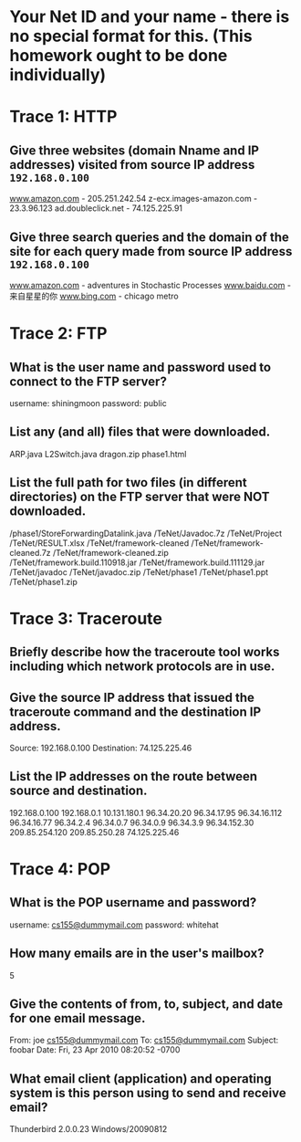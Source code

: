 # Your Net ID and your name - there is no special format for this. (This homework ought to be done individually)


# Trace 1: HTTP
## Give three websites (domain Nname and IP addresses) visited from source IP address `192.168.0.100`

www.amazon.com - 205.251.242.54
z-ecx.images-amazon.com - 23.3.96.123
ad.doubleclick.net - 74.125.225.91

## Give three search queries and the domain of the site for each query made from source IP address `192.168.0.100`

www.amazon.com - adventures in Stochastic Processes
www.baidu.com - 来自星星的你
www.bing.com - chicago metro


# Trace 2: FTP
## What is the user name and password used to connect to the FTP server?

username: shiningmoon
password: public

## List any (and all) files that were downloaded.

ARP.java
L2Switch.java
dragon.zip
phase1.html


## List the full path for two files (in different directories) on the FTP server that were NOT downloaded.
/phase1/StoreForwardingDatalink.java
/TeNet/Javadoc.7z
/TeNet/Project
/TeNet/RESULT.xlsx
/TeNet/framework-cleaned
/TeNet/framework-cleaned.7z
/TeNet/framework-cleaned.zip
/TeNet/framework.build.110918.jar
/TeNet/framework.build.111129.jar
/TeNet/javadoc
/TeNet/javadoc.zip
/TeNet/phase1
/TeNet/phase1.ppt
/TeNet/phase1.zip


# Trace 3: Traceroute
## Briefly describe how the traceroute tool works including which network protocols are in use.

## Give the source IP address that issued the traceroute command and the destination IP address.
Source: 192.168.0.100
Destination: 74.125.225.46

## List the IP addresses on the route between source and destination.

192.168.0.100
192.168.0.1
10.131.180.1
96.34.20.20
96.34.17.95
96.34.16.112
96.34.16.77
96.34.2.4
96.34.0.7
96.34.0.9
96.34.3.9
96.34.152.30
209.85.254.120
209.85.250.28
74.125.225.46

# Trace 4: POP
## What is the POP username and password?

username: cs155@dummymail.com
password: whitehat

## How many emails are in the user's mailbox?

5

## Give the contents of from, to, subject, and date for one email message.

From: joe <cs155@dummymail.com>
To: cs155@dummymail.com
Subject: foobar
Date: Fri, 23 Apr 2010 08:20:52 -0700

## What email client (application) and operating system is this person using to send and receive email?

Thunderbird 2.0.0.23
Windows/20090812

